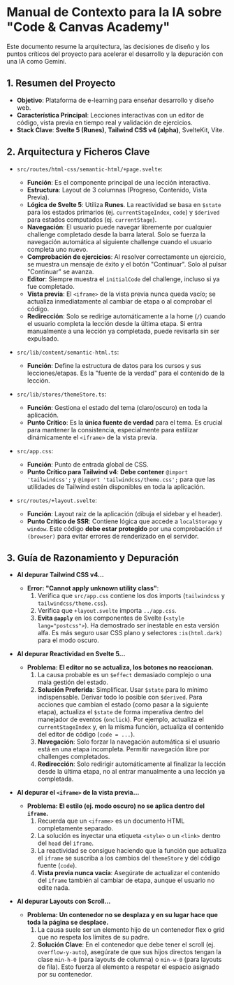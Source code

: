 # Manual de Contexto para la IA sobre "Code & Canvas Academy"

Este documento resume la arquitectura, las decisiones de diseño y los puntos críticos del proyecto para acelerar el desarrollo y la depuración con una IA como Gemini.

## 1. Resumen del Proyecto

- **Objetivo**: Plataforma de e-learning para enseñar desarrollo y diseño web.
- **Característica Principal**: Lecciones interactivas con un editor de código, vista previa en tiempo real y validación de ejercicios.
- **Stack Clave**: **Svelte 5 (Runes)**, **Tailwind CSS v4 (alpha)**, SvelteKit, Vite.

## 2. Arquitectura y Ficheros Clave

- `src/routes/html-css/semantic-html/+page.svelte`:
  - **Función**: Es el componente principal de una lección interactiva.
  - **Estructura**: Layout de 3 columnas (Progreso, Contenido, Vista Previa).
  - **Lógica de Svelte 5**: Utiliza **Runes**. La reactividad se basa en `$state` para los estados primarios (ej. `currentStageIndex`, `code`) y `$derived` para estados computados (ej. `currentStage`).
  - **Navegación**: El usuario puede navegar libremente por cualquier challenge completado desde la barra lateral. Solo se fuerza la navegación automática al siguiente challenge cuando el usuario completa uno nuevo.
  - **Comprobación de ejercicios**: Al resolver correctamente un ejercicio, se muestra un mensaje de éxito y el botón "Continuar". Solo al pulsar "Continuar" se avanza.
  - **Editor**: Siempre muestra el `initialCode` del challenge, incluso si ya fue completado.
  - **Vista previa**: El `<iframe>` de la vista previa nunca queda vacío; se actualiza inmediatamente al cambiar de etapa o al comprobar el código.
  - **Redirección**: Solo se redirige automáticamente a la home (`/`) cuando el usuario completa la lección desde la última etapa. Si entra manualmente a una lección ya completada, puede revisarla sin ser expulsado.

- `src/lib/content/semantic-html.ts`:
  - **Función**: Define la estructura de datos para los cursos y sus lecciones/etapas. Es la "fuente de la verdad" para el contenido de la lección.

- `src/lib/stores/themeStore.ts`:
  - **Función**: Gestiona el estado del tema (claro/oscuro) en toda la aplicación.
  - **Punto Crítico**: Es la **única fuente de verdad** para el tema. Es crucial para mantener la consistencia, especialmente para estilizar dinámicamente el `<iframe>` de la vista previa.

- `src/app.css`:
  - **Función**: Punto de entrada global de CSS.
  - **Punto Crítico para Tailwind v4**: **Debe contener** `@import 'tailwindcss';` y `@import 'tailwindcss/theme.css';` para que las utilidades de Tailwind estén disponibles en toda la aplicación.

- `src/routes/+layout.svelte`:
  - **Función**: Layout raíz de la aplicación (dibuja el sidebar y el header).
  - **Punto Crítico de SSR**: Contiene lógica que accede a `localStorage` y `window`. Este código **debe estar protegido** por una comprobación `if (browser)` para evitar errores de renderizado en el servidor.

## 3. Guía de Razonamiento y Depuración

- **Al depurar Tailwind CSS v4...**
  - **Error: "Cannot apply unknown utility class"**:
    1.  Verifica que `src/app.css` contiene los dos imports (`tailwindcss` y `tailwindcss/theme.css`).
    2.  Verifica que `+layout.svelte` importa `../app.css`.
    3.  **Evita `@apply`** en los componentes de Svelte (`<style lang="postcss">`). Ha demostrado ser inestable en esta versión alfa. Es más seguro usar CSS plano y selectores `:is(html.dark)` para el modo oscuro.

- **Al depurar Reactividad en Svelte 5...**
  - **Problema: El editor no se actualiza, los botones no reaccionan.**
    1.  La causa probable es un `$effect` demasiado complejo o una mala gestión del estado.
    2.  **Solución Preferida**: Simplificar. Usar `$state` para lo mínimo indispensable. Derivar todo lo posible con `$derived`. Para acciones que cambian el estado (como pasar a la siguiente etapa), actualiza el `$state` de forma imperativa dentro del manejador de eventos (`onclick`). Por ejemplo, actualiza el `currentStageIndex` y, en la misma función, actualiza el contenido del editor de código (`code = ...`).
    3.  **Navegación**: Solo forzar la navegación automática si el usuario está en una etapa incompleta. Permitir navegación libre por challenges completados.
    4.  **Redirección**: Solo redirigir automáticamente al finalizar la lección desde la última etapa, no al entrar manualmente a una lección ya completada.

- **Al depurar el `<iframe>` de la vista previa...**
  - **Problema: El estilo (ej. modo oscuro) no se aplica dentro del `iframe`.**
    1.  Recuerda que un `<iframe>` es un documento HTML completamente separado.
    2.  La solución es inyectar una etiqueta `<style>` o un `<link>` dentro del `head` del `iframe`.
    3.  La reactividad se consigue haciendo que la función que actualiza el `iframe` se suscriba a los cambios del `themeStore` y del código fuente (`code`).
    4.  **Vista previa nunca vacía**: Asegúrate de actualizar el contenido del `iframe` también al cambiar de etapa, aunque el usuario no edite nada.

- **Al depurar Layouts con Scroll...**
  - **Problema: Un contenedor no se desplaza y en su lugar hace que toda la página se desplace.**
    1.  La causa suele ser un elemento hijo de un contenedor flex o grid que no respeta los límites de su padre.
    2.  **Solución Clave**: En el contenedor que debe tener el scroll (ej. `overflow-y-auto`), asegúrate de que sus hijos directos tengan la clase `min-h-0` (para layouts de columna) o `min-w-0` (para layouts de fila). Esto fuerza al elemento a respetar el espacio asignado por su contenedor. 